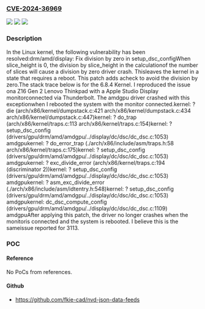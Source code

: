 ### [CVE-2024-36969](https://cve.mitre.org/cgi-bin/cvename.cgi?name=CVE-2024-36969)
![](https://img.shields.io/static/v1?label=Product&message=Linux&color=blue)
![](https://img.shields.io/static/v1?label=Version&message=1da177e4c3f4%3C%20a32c8f951c8a%20&color=brighgreen)
![](https://img.shields.io/static/v1?label=Vulnerability&message=n%2Fa&color=brighgreen)

### Description

In the Linux kernel, the following vulnerability has been resolved:drm/amd/display: Fix division by zero in setup_dsc_configWhen slice_height is 0, the division by slice_height in the calculationof the number of slices will cause a division by zero driver crash. Thisleaves the kernel in a state that requires a reboot. This patch adds acheck to avoid the division by zero.The stack trace below is for the 6.8.4 Kernel. I reproduced the issue ona Z16 Gen 2 Lenovo Thinkpad with a Apple Studio Display monitorconnected via Thunderbolt. The amdgpu driver crashed with this exceptionwhen I rebooted the system with the monitor connected.kernel: ? die (arch/x86/kernel/dumpstack.c:421 arch/x86/kernel/dumpstack.c:434 arch/x86/kernel/dumpstack.c:447)kernel: ? do_trap (arch/x86/kernel/traps.c:113 arch/x86/kernel/traps.c:154)kernel: ? setup_dsc_config (drivers/gpu/drm/amd/amdgpu/../display/dc/dsc/dc_dsc.c:1053) amdgpukernel: ? do_error_trap (./arch/x86/include/asm/traps.h:58 arch/x86/kernel/traps.c:175)kernel: ? setup_dsc_config (drivers/gpu/drm/amd/amdgpu/../display/dc/dsc/dc_dsc.c:1053) amdgpukernel: ? exc_divide_error (arch/x86/kernel/traps.c:194 (discriminator 2))kernel: ? setup_dsc_config (drivers/gpu/drm/amd/amdgpu/../display/dc/dsc/dc_dsc.c:1053) amdgpukernel: ? asm_exc_divide_error (./arch/x86/include/asm/idtentry.h:548)kernel: ? setup_dsc_config (drivers/gpu/drm/amd/amdgpu/../display/dc/dsc/dc_dsc.c:1053) amdgpukernel: dc_dsc_compute_config (drivers/gpu/drm/amd/amdgpu/../display/dc/dsc/dc_dsc.c:1109) amdgpuAfter applying this patch, the driver no longer crashes when the monitoris connected and the system is rebooted. I believe this is the sameissue reported for 3113.

### POC

#### Reference
No PoCs from references.

#### Github
- https://github.com/fkie-cad/nvd-json-data-feeds

